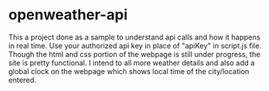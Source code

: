 # openweather-api
This a project done as a sample to understand api calls and how it happens in real time.
Use your authorized api key in place of "apiKey" in script.js file.
Though the html and css portion of the webpage is still under progress, the site is pretty functional.
I intend to all more weather details and also add a global clock on the webpage which shows local time of the city/location entered.
